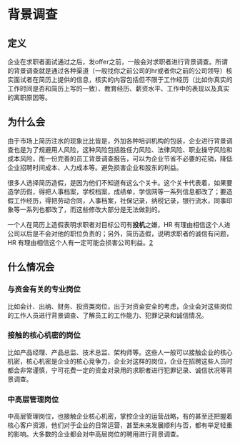 # 背景调查

## 定义

企业在求职者面试通过之后，发offer之前，一般会对求职者进行背景调查。所谓的背景调查就是通过各种渠道（一般找你之前公司的hr或者你之前的公司领导）核实面试者在简历上提供的信息，核实的内容包括但不限于工作经历（比如你真实的工作时间是否和简历上写的一致）、教育经历、薪资水平、工作中的表现以及真实的离职原因等。

## 为什么会

由于市场上简历注水的现象比比皆是，外加各种培训机构的包装，企业进行背景调查也是为了规避用人风险，这种风险包括胜任力风险、法律风险、职业操守风险和成本风险，而一份完善的员工背景调查报告，可以为企业节省不必要的花销，降低企业招聘时间成本、人力成本等。避免损害企业和股东的利益。

很多人选择简历造假，是因为他们不知道有这么个关卡。这个关卡代表着，如果要造学历假，得把人事档案，学校档案，成绩单，学信网等一系列信息都改了；要造假工作经历，得把劳动合同，人事档案，社保记录，纳税记录，银行流水，同事印象等一系列也都改了，而这些修改大部分是无法做到的。

一个人在简历上造假表明求职者对目标公司有**投机**之嫌，HR 有理由相信这个人进公司以后是不会对他的职位负责的；另外，简历造假，说明求职者的诚信有问题，HR 有理由相信这个人有一定可能会损害公司利益。[2]

## 什么情况会

### 与资金有关的专业岗位

比如会计、出纳、财务、投资类岗位，出于对资金安全的考虑，企业会对这些岗位的工作人员进行背景调查、了解员工的工作能力、犯罪记录和诚信情况。

### 接触的核心机密的岗位

比如产品经理、产品总监、技术总监、架构师等。这些人一般可以接触企业的核心机密，核心机密是企业的核心竞争力，企业对这样的岗位，企业在招聘这些人员时都会非常谨慎，宁可花费一定的资金对录用的求职者进行犯罪记录、诚信状况等背景调查。

### 中高层管理岗位

中高层管理岗位，也接触企业核心机密，掌控企业的运营战略，有的甚至还把握着核心客户资源，他们对于企业的日常运营，甚至未来发展顺利与否，都有举足轻重的影响。大多数的企业都会对中高层岗位的聘用进行背景调查。

[1]: http://dadaghp.com/index/index/article_detail/id/18.html
[2]: https://www.zhihu.com/collection/618263456
